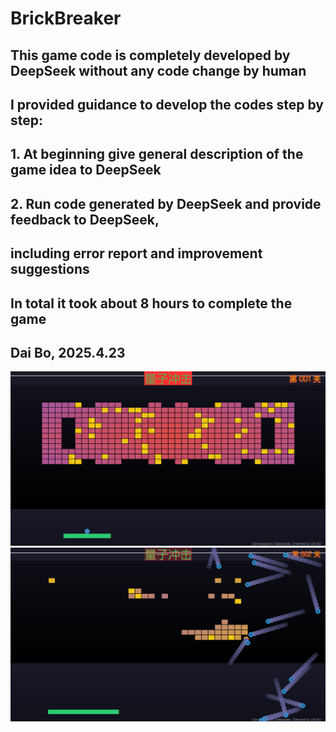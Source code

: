 # BrickBreaker
## This game code is completely developed by DeepSeek without any code change by human
## I provided guidance to develop the codes step by step:
## 1. At beginning give general description of the game idea to DeepSeek
## 2. Run code generated by DeepSeek and provide feedback to DeepSeek, 
##     including error report and improvement suggestions
## In total it took about 8 hours to complete the game
## 
## Dai Bo, 2025.4.23
<img src="https://github.com/daibo-ms/BrickBreaker/blob/887d45fa4115ec2f1d908e2e8386ba0be1d2e23f/%E6%89%93%E7%A0%96%E5%9D%971.png">
<img src="https://github.com/daibo-ms/BrickBreaker/blob/887d45fa4115ec2f1d908e2e8386ba0be1d2e23f/%E6%89%93%E7%A0%96%E5%9D%972.png">
